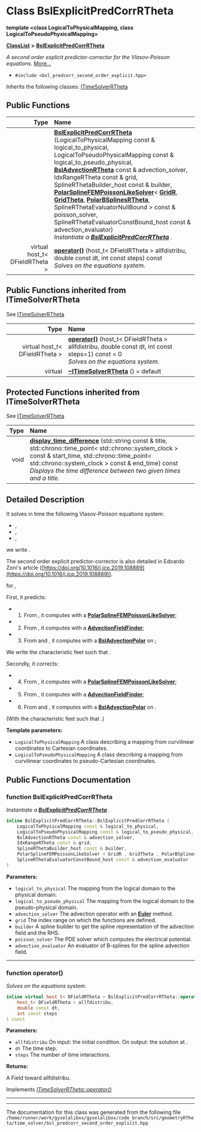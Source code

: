 

# Class BslExplicitPredCorrRTheta

**template &lt;class LogicalToPhysicalMapping, class LogicalToPseudoPhysicalMapping&gt;**



[**ClassList**](annotated.md) **>** [**BslExplicitPredCorrRTheta**](classBslExplicitPredCorrRTheta.md)



_A second order explicit predictor-corrector for the Vlasov-Poisson equations._ [More...](#detailed-description)

* `#include <bsl_predcorr_second_order_explicit.hpp>`



Inherits the following classes: [ITimeSolverRTheta](classITimeSolverRTheta.md)






















































## Public Functions

| Type | Name |
| ---: | :--- |
|   | [**BslExplicitPredCorrRTheta**](#function-bslexplicitpredcorrrtheta) (LogicalToPhysicalMapping const & logical\_to\_physical, LogicalToPseudoPhysicalMapping const & logical\_to\_pseudo\_physical, [**BslAdvectionRTheta**](classBslAdvectionPolar.md) const & advection\_solver, IdxRangeRTheta const & grid, SplineRThetaBuilder\_host const & builder, [**PolarSplineFEMPoissonLikeSolver**](classPolarSplineFEMPoissonLikeSolver.md)&lt; [**GridR**](structGridR.md), [**GridTheta**](structGridTheta.md), [**PolarBSplinesRTheta**](structPolarBSplinesRTheta.md), SplineRThetaEvaluatorNullBound &gt; const & poisson\_solver, SplineRThetaEvaluatorConstBound\_host const & advection\_evaluator) <br>_Instantiate a_ [_**BslExplicitPredCorrRTheta**_](classBslExplicitPredCorrRTheta.md) _._ |
| virtual host\_t&lt; DFieldRTheta &gt; | [**operator()**](#function-operator) (host\_t&lt; DFieldRTheta &gt; allfdistribu, double const dt, int const steps) const<br>_Solves on_  _the equations system._ |


## Public Functions inherited from ITimeSolverRTheta

See [ITimeSolverRTheta](classITimeSolverRTheta.md)

| Type | Name |
| ---: | :--- |
| virtual host\_t&lt; DFieldRTheta &gt; | [**operator()**](classITimeSolverRTheta.md#function-operator) (host\_t&lt; DFieldRTheta &gt; allfdistribu, double const dt, int const steps=1) const = 0<br>_Solves on_  _the equations system._ |
| virtual  | [**~ITimeSolverRTheta**](classITimeSolverRTheta.md#function-itimesolverrtheta) () = default<br> |
















































## Protected Functions inherited from ITimeSolverRTheta

See [ITimeSolverRTheta](classITimeSolverRTheta.md)

| Type | Name |
| ---: | :--- |
|  void | [**display\_time\_difference**](classITimeSolverRTheta.md#function-display_time_difference) (std::string const & title, std::chrono::time\_point&lt; std::chrono::system\_clock &gt; const & start\_time, std::chrono::time\_point&lt; std::chrono::system\_clock &gt; const & end\_time) const<br>_Displays the time difference between two given times and a title._  |






## Detailed Description


It solves in time the following Vlasov-Poisson equations system:



* ,
* ,
* ,




we write .


The second order explicit predictor-corrector is also detailed in Edoardo Zoni's article ([https://doi.org/10.1016/j.jcp.2019.108889](https://doi.org/10.1016/j.jcp.2019.108889)).


for ,


First, it predicts:
* 1. From , it computes  with a [**PolarSplineFEMPoissonLikeSolver**](classPolarSplineFEMPoissonLikeSolver.md);
* 2. From , it computes  with a [**AdvectionFieldFinder**](classAdvectionFieldFinder.md);
* 3. From  and , it computes  with a [**BslAdvectionPolar**](classBslAdvectionPolar.md) on ;




We write  the characteristic feet such that .


Secondly, it corrects:
* 4. From , it computes  with a [**PolarSplineFEMPoissonLikeSolver**](classPolarSplineFEMPoissonLikeSolver.md);
* 5. From , it computes  with a [**AdvectionFieldFinder**](classAdvectionFieldFinder.md);
* 6. From  and , it computes  with a [**BslAdvectionPolar**](classBslAdvectionPolar.md) on .




(With  the characteristic feet such that .)




**Template parameters:**


* `LogicalToPhysicalMapping` A class describing a mapping from curvilinear coordinates to Cartesian coordinates. 
* `LogicalToPseudoPhysicalMapping` A class describing a mapping from curvilinear coordinates to pseudo-Cartesian coordinates. 




    
## Public Functions Documentation




### function BslExplicitPredCorrRTheta 

_Instantiate a_ [_**BslExplicitPredCorrRTheta**_](classBslExplicitPredCorrRTheta.md) _._
```C++
inline BslExplicitPredCorrRTheta::BslExplicitPredCorrRTheta (
    LogicalToPhysicalMapping const & logical_to_physical,
    LogicalToPseudoPhysicalMapping const & logical_to_pseudo_physical,
    BslAdvectionRTheta const & advection_solver,
    IdxRangeRTheta const & grid,
    SplineRThetaBuilder_host const & builder,
    PolarSplineFEMPoissonLikeSolver < GridR , GridTheta , PolarBSplinesRTheta , SplineRThetaEvaluatorNullBound > const & poisson_solver,
    SplineRThetaEvaluatorConstBound_host const & advection_evaluator
) 
```





**Parameters:**


* `logical_to_physical` The mapping from the logical domain to the physical domain. 
* `logical_to_pseudo_physical` The mapping from the logical domain to the pseudo-physical domain. 
* `advection_solver` The advection operator with an [**Euler**](classEuler.md) method. 
* `grid` The index range on which the functions are defined. 
* `builder` A spline builder to get the spline representation of the advection field and the RHS. 
* `poisson_solver` The PDE solver which computes the electrical potential. 
* `advection_evaluator` An evaluator of B-splines for the spline advection field. 




        

<hr>



### function operator() 

_Solves on_  _the equations system._
```C++
inline virtual host_t< DFieldRTheta > BslExplicitPredCorrRTheta::operator() (
    host_t< DFieldRTheta > allfdistribu,
    double const dt,
    int const steps
) const
```





**Parameters:**


* `allfdistribu` On input: the initial condition. On output: the solution at . 
* `dt` The time step. 
* `steps` The number  of time interactions.



**Returns:**

A Field toward allfdistribu. 





        
Implements [*ITimeSolverRTheta::operator()*](classITimeSolverRTheta.md#function-operator)


<hr>

------------------------------
The documentation for this class was generated from the following file `/home/runner/work/gyselalibxx/gyselalibxx/code_branch/src/geometryRTheta/time_solver/bsl_predcorr_second_order_explicit.hpp`


